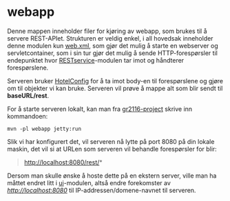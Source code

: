 # webapp

Denne mappen inneholder filer for kjøring av webapp, som brukes til å servere REST-APIet. Strukturen er veldig enkel, i all hovedsak inneholder denne modulen kun [web.xml](src/main/webapp/WEB-INF/web.xml), som gjør det mulig å starte en webserver og servletcontainer, som i sin tur gjør det mulig å sende HTTP-forespørsler til endepunktet hvor [RESTservice](../RESTservice)-modulen tar imot og håndterer forespørslene.

Serveren bruker [HotelConfig](../RESTservice/src/main/java/gr2116/RESTservice/restserver/HotelConfig.java) for å ta imot body-en til forespørslene og gjøre om til objekter vi kan bruke. Serveren vil prøve å mappe alt som blir sendt til **baseURL/rest**.

For å starte serveren lokalt, kan man fra [gr2116-project](../) skrive inn kommandoen:

```shell
mvn -pl webapp jetty:run
```

Slik vi har konfigurert det, vil serveren nå lytte på port 8080 på din lokale maskin, det vil si at URLen som serveren vil behandle forespørsler for blir:

> <http://localhost:8080/rest/>*

Dersom man skulle ønske å hoste dette på en ekstern server, ville man ha måttet endret litt i [ui](../ui)-modulen, altså endre forekomster av *<http://localhost:8080>* til IP-addressen/domene-navnet til serveren.
